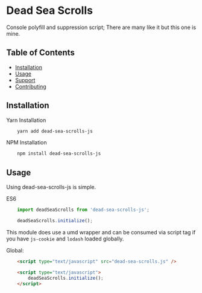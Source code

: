 # Dead Sea Scrolls

Console polyfill and suppression script; There are many like it but this one is mine.

## Table of Contents

- [Installation](#installation)
- [Usage](#usage)
- [Support](#support)
- [Contributing](#contributing)

## Installation

Yarn Installation

```sh
    yarn add dead-sea-scrolls-js
```

NPM Installation
```sh
    npm install dead-sea-scrolls-js
```

## Usage

Using dead-sea-scrolls-js is simple.

ES6
```javascript
    import deadSeaScrolls from 'dead-sea-scrolls-js';

    deadSeaScrolls.initialize();
```

This module does use a umd wrapper and can be consumed via script tag if you have `js-cookie` and `lodash` loaded globally.

Global:
```html
    <script type="text/javascript" src="dead-sea-scrolls.js" />

    <script type="text/javascript">
        deadSeaScrolls.initialize();
    </script>
```
